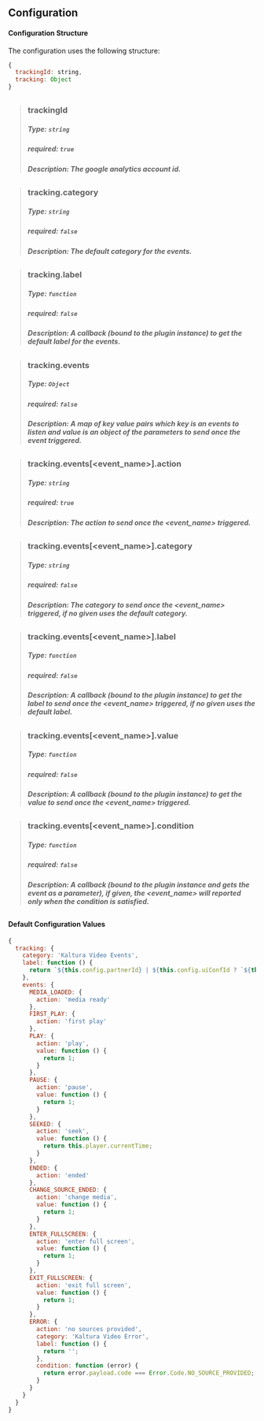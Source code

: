 ## Configuration

#### Configuration Structure  

The configuration uses the following structure:

```js
{
  trackingId: string,
  tracking: Object
}
```
##
>### trackingId
>##### Type: `string`
>##### required: `true`
>##### Description: The google analytics account id.
##
>### tracking.category
>##### Type: `string`
>##### required: `false`
>##### Description: The default category for the events.
##
>### tracking.label
>##### Type: `function`
>##### required: `false`
>##### Description: A callback (bound to the plugin instance) to get the default label for the events.
##
>### tracking.events
>##### Type: `Object`
>##### required: `false`
>##### Description: A map of key value pairs which key is an events to listen and value is an object of the parameters to send once the event triggered.
##
>### tracking.events[<event_name>].action
>##### Type: `string`
>##### required: `true`
>##### Description: The action to send once the <event_name> triggered.
##
>### tracking.events[<event_name>].category
>##### Type: `string`
>##### required: `false`
>##### Description: The category to send once the <event_name> triggered, if no given uses the default category.
##
>### tracking.events[<event_name>].label
>##### Type: `function`
>##### required: `false`
>##### Description: A callback (bound to the plugin instance) to get the label to send once the <event_name> triggered, if no given uses the default label.
##
>### tracking.events[<event_name>].value
>##### Type: `function`
>##### required: `false`
>##### Description: A callback (bound to the plugin instance) to get the value to send once the <event_name> triggered.
##
>### tracking.events[<event_name>].condition
>##### Type: `function`
>##### required: `false`
>##### Description: A callback (bound to the plugin instance and gets the event as a parameter), if given, the <event_name> will reported only when the condition is satisfied.
##

#### Default Configuration Values
```js
{
  tracking: {
    category: 'Kaltura Video Events',
    label: function () {
      return `${this.config.partnerId} | ${this.config.uiConfId ? `${this.config.uiConfId} | ` : ''}${this.config.entryId} | '${this.config.entryName}'`
    },
    events: {
      MEDIA_LOADED: {
        action: 'media ready'
      },
      FIRST_PLAY: {
        action: 'first play'
      },
      PLAY: {
        action: 'play',
        value: function () {
          return 1;
        }
      },
      PAUSE: {
        action: 'pause',
        value: function () {
          return 1;
        }
      },
      SEEKED: {
        action: 'seek',
        value: function () {
          return this.player.currentTime;
        }
      },
      ENDED: {
        action: 'ended'
      },
      CHANGE_SOURCE_ENDED: {
        action: 'change media',
        value: function () {
          return 1;
        }
      },
      ENTER_FULLSCREEN: {
        action: 'enter full screen',
        value: function () {
          return 1;
        }
      },
      EXIT_FULLSCREEN: {
        action: 'exit full screen',
        value: function () {
          return 1;
        }
      },
      ERROR: {
        action: 'no sources provided',
        category: 'Kaltura Video Error',
        label: function () {
          return '';
        },
        condition: function (error) {
          return error.payload.code === Error.Code.NO_SOURCE_PROVIDED;
        }
      }
    }
  }
}
```
